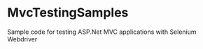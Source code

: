 MvcTestingSamples
=================

Sample code for testing ASP.Net MVC applications with Selenium Webdriver
